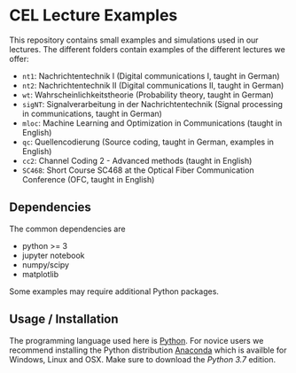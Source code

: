 CEL Lecture Examples 
====================

This repository contains small examples and simulations used in our lectures. The different folders contain examples of the different lectures we offer:
- `nt1`: Nachrichtentechnik I (Digital communications I, taught in German)
- `nt2`: Nachrichtentechnik II (Digital communications II, taught in German)
- `wt`: Wahrscheinlichkeitstheorie (Probability theory, taught in German)
- `sigNT`: Signalverarbeitung in der Nachrichtentechnik (Signal processing in communications, taught in German)
- `mloc`: Machine Learning and Optimization in Communications (taught in English)
- `qc`: Quellencodierung (Source coding, taught in German, examples in English)
- `cc2`: Channel Coding 2 - Advanced methods (taught in English)
- `SC468`: Short Course SC468 at the Optical Fiber Communication Conference (OFC, taught in English)

Dependencies
------------
The common dependencies are

- python >= 3
- jupyter notebook
- numpy/scipy
- matplotlib

Some examples may require additional Python packages.

Usage / Installation
--------------------
The programming language used here is [Python](http://www.python.org). For novice users we recommend installing the Python distribution [Anaconda](https://www.anaconda.com) which is availble for Windows, Linux and OSX. Make sure to download the *Python 3.7* edition.
